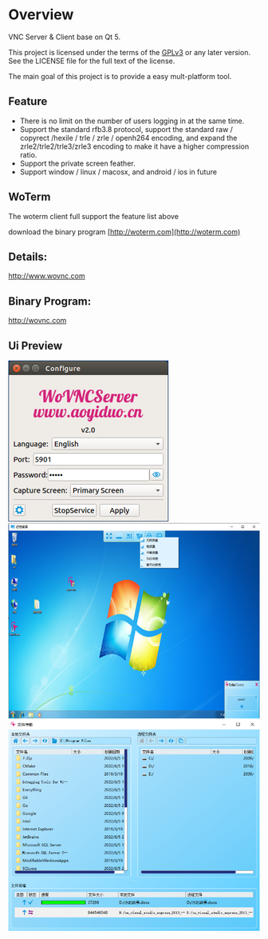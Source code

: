 # Overview
VNC Server & Client base on Qt 5.

This project is licensed under the terms of the [GPLv3](https://www.gnu.org/licenses/gpl-3.0.en.html) or any later version. See the LICENSE file for the full text of the license.

The main goal of this project is to provide a easy mult-platform tool.

## Feature
- There is no limit on the number of users logging in at the same time.
- Support the standard rfb3.8 protocol, support the standard raw / copyrect /hexile / trle / zrle / openh264 encoding, and expand the zrle2/trle2/trle3/zrle3 encoding to make it have a higher compression ratio.
- Support the private screen feather.
- Support window / linux / macosx, and android / ios in future

## WoTerm
The woterm client full support the feature list above

download the binary program [http://woterm.com](http://woterm.com)
## Details: 
<a href="http://www.wovnc.com">http://www.wovnc.com</a>

## Binary Program:
<a href="http://wovnc.com">http://wovnc.com</a>

## Ui Preview
<img src="doc/main.png"/>
<img src="doc/vnc.png"/>
<img src="doc/ftp.png"/>